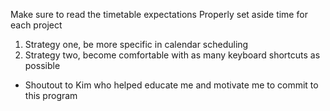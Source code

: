 Make sure to read the timetable expectations
Properly set aside time for each project
1. Strategy one, be more specific in calendar scheduling
2. Strategy two, become comfortable with as many keyboard shortcuts as possible
- Shoutout to Kim who helped educate me and motivate me to commit to this program
